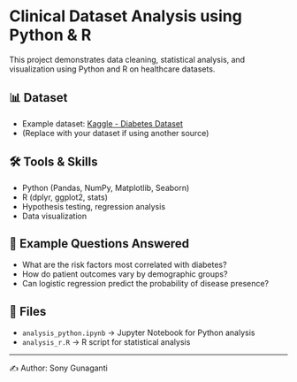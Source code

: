 # Clinical Dataset Analysis using Python & R

This project demonstrates data cleaning, statistical analysis, and visualization using Python and R on healthcare datasets.

## 📊 Dataset
- Example dataset: [Kaggle - Diabetes Dataset](https://www.kaggle.com/datasets/mathchi/diabetes-data-set)  
- (Replace with your dataset if using another source)  

## 🛠️ Tools & Skills
- Python (Pandas, NumPy, Matplotlib, Seaborn)  
- R (dplyr, ggplot2, stats)  
- Hypothesis testing, regression analysis  
- Data visualization  

## 🚀 Example Questions Answered
- What are the risk factors most correlated with diabetes?  
- How do patient outcomes vary by demographic groups?  
- Can logistic regression predict the probability of disease presence?  

## 📂 Files
- `analysis_python.ipynb` → Jupyter Notebook for Python analysis  
- `analysis_r.R` → R script for statistical analysis  

---

✍️ Author: Sony Gunaganti  
